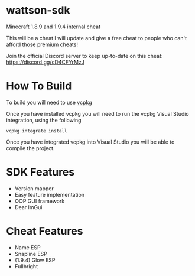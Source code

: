 # wattson-sdk
Minecraft 1.8.9 and 1.9.4 internal cheat

This will be a cheat I will update and give a free cheat to people who can't afford those premium cheats!

Join the official Discord server to keep up-to-date on this cheat: https://discord.gg/cD4CFYrMzJ

# How To Build
To build you will need to use [vcpkg](https://vcpkg.io/en/getting-started)

Once you have installed vcpkg you will need to run the vcpkg Visual Studio integration, using the following

`vcpkg integrate install`

Once you have integrated vcpkg into Visual Studio you will be able to compile the project.

# SDK Features
- Version mapper
- Easy feature implementation
- OOP GUI framework
- Dear ImGui

# Cheat Features
- Name ESP
- Snapline ESP
- (1.9.4) Glow ESP
- Fullbright
